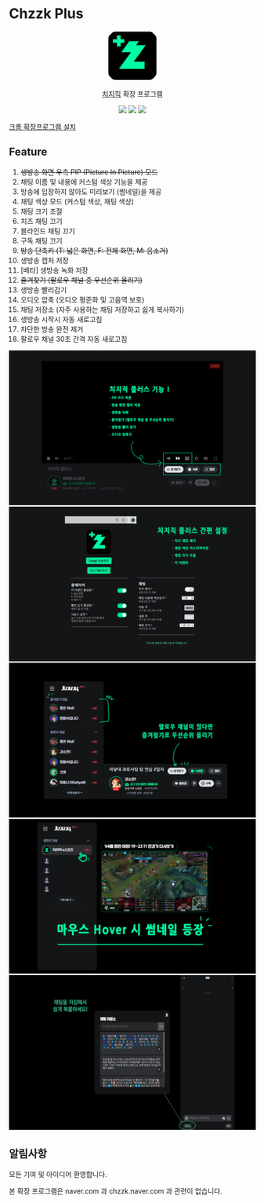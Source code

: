# Chzzk Plus

<p align="center">
    <img src="./public/icon128.png" width=100/>
</p> 
<p align="center">
    <a href="https://chzzk.naver.com/">치지직</a> 확장 프로그램 
</p>
<p align="center">
    <img src="https://img.shields.io/github/package-json/v/kyechan99/chzzk-plus?style=for-the-badge"/>
    <img src="https://img.shields.io/github/license/kyechan99/chzzk-plus?style=for-the-badge"/>
    <a href="https://chromewebstore.google.com/detail/chzzk-plus/miampiopgfpnimmggagljgbpmjmjdjia">
 	    <img src="https://img.shields.io/badge/DOWNLOAD-ME-%2320c997?style=for-the-badge"/>
    </a>
</p>

[크롬 확장프로그램 설치](https://chromewebstore.google.com/detail/chzzk-plus/miampiopgfpnimmggagljgbpmjmjdjia)

## Feature

1. ~~생방송 화면 우측 PIP (Picture In Picture) 모드~~
2. 채팅 이름 및 내용에 커스텀 색상 기능을 제공
3. 방송에 입장하지 않아도 미리보기 (썸네일)을 제공
4. 채팅 색상 모드 (커스텀 색상, 채팅 색상)
5. 채팅 크기 조절
6. 치즈 채팅 끄기
7. 블라인드 채팅 끄기
8. 구독 채팅 끄기
9. ~~방송 단축키 (T: 넓은 화면, F: 전체 화면, M: 음소거)~~
10. 생방송 캡처 저장
11. [베타] 생방송 녹화 저장
12. ~~즐겨찾기 (팔로우 채널 중 우선순위 올리기)~~
13. 생방송 빨리감기
14. 오디오 압축 (오디오 평준화 및 고음역 보호)
15. 채팅 저장소 (자주 사용하는 채팅 저장하고 쉽게 복사하기)
16. 생방송 시작시 자동 새로고침
17. 차단한 방송 완전 제거
18. 팔로우 채널 30초 간격 자동 새로고침

![0](/README/0.png)
![1](/README/1.png)
![2](/README/2.png)
![3](/README/3.png)
![4](/README/4.jpg)

## 알림사항

모든 기여 및 아이디어 환영합니다.

본 확장 프로그램은 naver.com 과 chzzk.naver.com 과 관련이 없습니다.
